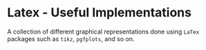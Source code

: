 # Latex - Useful Implementations
A collection of different graphical representations done using `LaTex` packages such as `tikz`, `pgfplots`, and so on.
